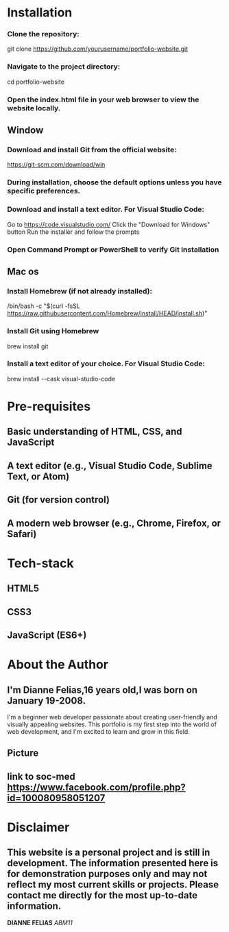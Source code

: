 # Installation
### Clone the repository:
git clone https://github.com/yourusername/portfolio-website.git
### Navigate to the project directory:
cd portfolio-website
### Open the index.html file in your web browser to view the website locally.

## Window 
### Download and install Git from the official website:
https://git-scm.com/download/win
### During installation, choose the default options unless you have specific preferences.
### Download and install a text editor. For Visual Studio Code:

Go to https://code.visualstudio.com/
Click the "Download for Windows" button
Run the installer and follow the prompts

### Open Command Prompt or PowerShell to verify Git installation

## Mac os
### Install Homebrew (if not already installed):
 /bin/bash -c "$(curl -fsSL https://raw.githubusercontent.com/Homebrew/install/HEAD/install.sh)"
### Install Git using Homebrew
brew install git
### Install a text editor of your choice. For Visual Studio Code:
brew install --cask visual-studio-code

# Pre-requisites
## Basic understanding of HTML, CSS, and JavaScript
## A text editor (e.g., Visual Studio Code, Sublime Text, or Atom)
## Git (for version control)
## A modern web browser (e.g., Chrome, Firefox, or Safari)

# Tech-stack
## HTML5
## CSS3
## JavaScript (ES6+)

# About the Author
## I'm Dianne Felias,16 years old,I was born on January 19-2008.
I'm a beginner web developer passionate about creating user-friendly and visually appealing websites. This portfolio is my first step into the world of web development, and I'm excited to learn and grow in this field.

## Picture
## link to soc-med https://www.facebook.com/profile.php?id=100080958051207

# Disclaimer
## This website is a personal project and is still in development. The information presented here is for demonstration purposes only and may not reflect my most current skills or projects. Please contact me directly for the most up-to-date information.
**DIANNE FELIAS**
_ABM11_
